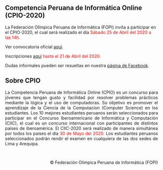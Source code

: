 ## Competencia Peruana de Informática Online (CPIO-2020)

La Federación Olímpica Peruana de Informática (FOPI) invita a participar en el CPIO-2020, el cual será realizado el día
<span style="color:red">Sábado 25 de Abril del 2020 a las 14h.</span>

Ver convocatoria oficial [aquí](archivos/convocatoria-2020/cpio-2020.pdf).

<!--Inscripciones: próximamente.-->

Inscripciones [aquí](https://forms.gle/Ro5ELGqBPAzWS1sD6)
 <span style="color:red">hasta el 21 de Abril del 2020.</span>

Dudas informales pueden ser resueltas en nuestra [página de Facebook](https://www.facebook.com/InformaticaPe/).

## Sobre CPIO

<div style="text-align: justify">
La Competencia Peruana de Informática Online (CPIO)
es un concurso para jóvenes que tengan gusto y facilidad por resolver problemas prácticos mediante la lógica y el uso de computadoras.
Su objetivo es promover el aprendizaje de la Ciencia de la
Computacion (Computer Science) en los estudiantes.
Los 10 mejores estudiantes peruanos serán seleccionados
para participar en el Concurso Iberoamericano de Informática y Computación (CIIC), el cual es un concurso internacional con participantes
de distintos países de iberoamérica.
El CIIC-2020 será realizado de manera simultánea por todos los países
el día <span style="color:red">30 de Mayo del 2020.</span>
Los estudiantes peruanos seleccionados podrán rendir el examen
en cualquiera de las dos sedes de Lima y Arequipa.
</div>

&nbsp;&nbsp;&nbsp;
<div style="text-align: right">
&copy; Federación Olímpica Peruana de Informática (FOPI)
</div>


